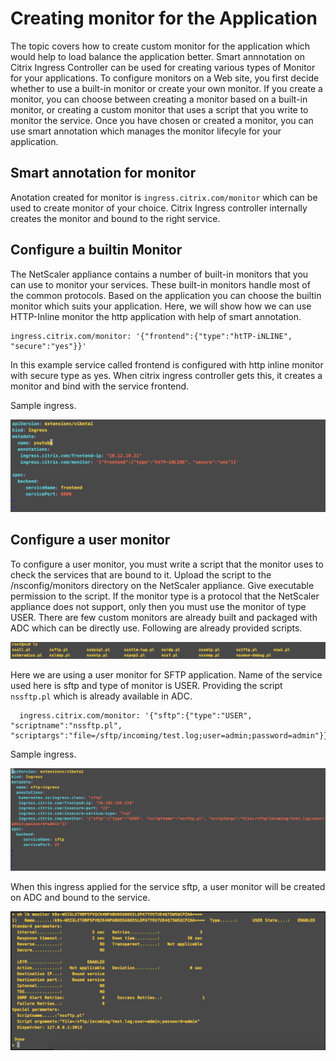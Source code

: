 # **Creating monitor for the Application**
	
The topic covers how to create custom monitor for the application which would help to load balance the application better. Smart annnotation on Citrix Ingress Controller can be used for creating various types of Monitor for your applications. To configure monitors on a Web site, you first decide whether to use a built-in monitor or create your own monitor. If you create a monitor, you can choose between creating a monitor based on a built-in monitor, or creating a custom monitor that uses a script that you write to monitor the service. Once you have chosen or created a monitor, you can use smart annotation which manages the monitor lifecyle for your application. 
 

## **Smart annotation for monitor**

Anotation  created for monitor is ```ingress.citrix.com/monitor``` which can be used to create monitor of your choice. Citrix Ingress controller internally creates the monitor and bound to the right service.



## **Configure a builtin Monitor**
  
  The NetScaler appliance contains a number of built-in monitors that you can use to monitor your services. These built-in monitors handle most of the common protocols. Based on the application you can choose the builtin monitor which suits your application. 
Here, we will show how we can use HTTP-Inline monitor the http application with help of smart annotation.

```
ingress.citrix.com/monitor: '{"frontend":{"type":"htTP-iNLINE", "secure":"yes"}}'
```
In this example service called frontend is configured with http inline monitor with secure type as yes. When citrix ingress controller gets this, it creates a monitor and bind with the service frontend.

  Sample ingress.

  ![HttpInline](../media/HttpInline.png)

## **Configure a user monitor**

  To configure a user monitor, you must write a script that the monitor uses to check the services that are bound to it. Upload the script to the /nsconfig/monitors directory on the NetScaler appliance. Give executable permission to the script. If the monitor type is a protocol that the NetScaler appliance does not support, only then you must use the monitor of type USER. There are few custom monitors are already built and packaged with ADC which can be directly use. Following are already provided scripts.

  ![CustomMonitor](../media/CustomMonitor.png)

  Here we are using a user monitor for SFTP application. Name of the service used here is sftp and type of monitor is USER. Providing the script ```nssftp.pl``` which is already available in ADC.

  ```
    ingress.citrix.com/monitor: '{"sftp":{"type":"USER", "scriptname":"nssftp.pl", "scriptargs":"file=/sftp/incoming/test.log;user=admin;password=admin"}}'
  ```  

  Sample ingress.

  ![MonitorIngress](../media/Monitor_ingress.png)
  
  When this ingress applied for the service sftp, a user monitor will be created on ADC and bound to the service.  
  
  ![MonitorConfig](../media/MonitorOutput.png)


